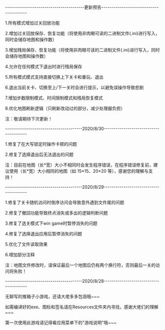 ----------------------------------------更新预告----------------------------------------

1.所有模式增加过关回放功能

2.增加过关回放保存、恢复功能（将使用非肉眼可读的二进制文件(.ini)进行写入，同时会储存地图和操作数）

3.增加残局保存、恢复功能（将使用非肉眼可读的二进制文件(.ini)进行写入，同时会储存地图和操作数）

4.允许在任何模式下退出时进行残局保存

5.所有模式模式支持直接切换上下关卡和重玩、退出

6.退出当前关卡、切换至上/下一关时会进行提示，以避免误操作导致悲剧

7.增加步数限制模式、时间限制模式和残局恢复模式

8.优化地图刷新逻辑（只刷新改动过的部分，减少处理器负担）

注：敬请期待下次更新！

---------------------------------------2020/8/30---------------------------------------

1.修复了在大写锁定时操作卡顿的问题

2.修复了选择退出后无法退出的问题

注：目前在地图（长\*宽）大小不相同时会发生程序错误，在程序错误修复前，建议使用（长\*宽）大小相同的地图（如 15\*15、20\*20 等），感谢您的理解与支持！

---------------------------------------2020/8/29---------------------------------------

1.修复了关卡随机访问时倒序访问会导致意外遇到文件尾的问题

2.修复了撤回功能导致终点消失或多出的逻辑判断问题

3.修复了选关模式下win game时暂停消失的问题

4.修复了选择退出应用后暂停消失的问题

5.优化了文件读取效果

6.增加部分注释

注：地图文件修改时，请保证最后一个地图后仍有两个换行符，否则最后一关的访问将失败！

---------------------------------------2020/8/28---------------------------------------

无聊写的推箱子小游戏，还请大佬多多包涵哦~~~

如需编译好的exe、图标和签名请在Resources文件夹内寻找，感谢大佬们的理解~~~

第一次使用此游戏请记得看应用菜单下的"游戏说明"哦~~~
